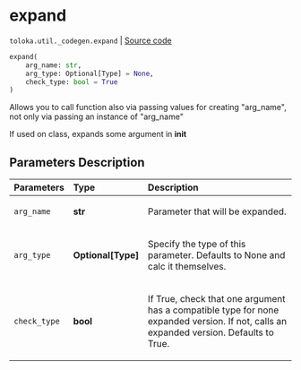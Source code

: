 # expand
`toloka.util._codegen.expand` | [Source code](https://github.com/Toloka/toloka-kit/blob/v1.2.3/src/util/_codegen.py#L279)

```python
expand(
    arg_name: str,
    arg_type: Optional[Type] = None,
    check_type: bool = True
)
```

Allows you to call function also via passing values for creating "arg_name", not only via passing an instance of "arg_name"


If used on class, expands some argument in __init__

## Parameters Description

| Parameters | Type | Description |
| :----------| :----| :-----------|
`arg_name`|**str**|<p>Parameter that will be expanded.</p>
`arg_type`|**Optional\[Type\]**|<p>Specify the type of this parameter. Defaults to None and calc it themselves.</p>
`check_type`|**bool**|<p>If True, check that one argument has a compatible type for none expanded version. If not, calls an expanded version. Defaults to True.</p>
